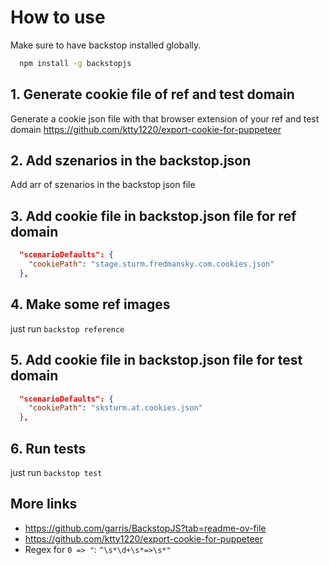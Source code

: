 # How to use

Make sure to have backstop installed globally.

```bash
  npm install -g backstopjs
```

## 1. Generate cookie file of ref and test domain

Generate a cookie json file with that browser extension of your ref and test domain 
https://github.com/ktty1220/export-cookie-for-puppeteer

## 2. Add szenarios in the backstop.json

Add arr of szenarios in the backstop json file

## 3. Add cookie file in backstop.json file for ref domain

```json
  "scenarioDefaults": {
    "cookiePath": "stage.sturm.fredmansky.com.cookies.json"
  },
```

## 4. Make some ref images

just run `backstop reference`


## 5. Add cookie file in backstop.json file for test domain

```json
  "scenarioDefaults": {
    "cookiePath": "sksturm.at.cookies.json"
  },
```

## 6. Run tests

just run `backstop test`


## More links

- https://github.com/garris/BackstopJS?tab=readme-ov-file
- https://github.com/ktty1220/export-cookie-for-puppeteer
- Regex for `0 => "`: `^\s*\d+\s*=>\s*"`
